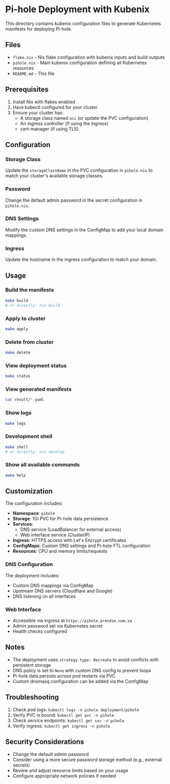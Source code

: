 # Pi-hole Deployment with Kubenix

This directory contains kubenix configuration files to generate Kubernetes manifests for deploying Pi-hole.

## Files

- `flake.nix` - Nix flake configuration with kubenix inputs and build outputs
- `pihole.nix` - Main kubenix configuration defining all Kubernetes resources
- `README.md` - This file

## Prerequisites

1. Install Nix with flakes enabled
2. Have kubectl configured for your cluster
3. Ensure your cluster has:
   - A storage class named `oci` (or update the PVC configuration)
   - An ingress controller (if using the ingress)
   - cert-manager (if using TLS)

## Configuration

### Storage Class
Update the `storageClassName` in the PVC configuration in `pihole.nix` to match your cluster's available storage classes.

### Password
Change the default admin password in the secret configuration in `pihole.nix`.

### DNS Settings
Modify the custom DNS settings in the ConfigMap to add your local domain mappings.

### Ingress
Update the hostname in the ingress configuration to match your domain.

## Usage

### Build the manifests
```bash
make build
# or directly: nix build
```

### Apply to cluster
```bash
make apply
```

### Delete from cluster
```bash
make delete
```

### View deployment status
```bash
make status
```

### View generated manifests
```bash
cat result/*.yaml
```

### Show logs
```bash
make logs
```

### Development shell
```bash
make shell
# or directly: nix develop
```

### Show all available commands
```bash
make help
```

## Customization

The configuration includes:

- **Namespace**: `pihole`
- **Storage**: 1Gi PVC for Pi-hole data persistence
- **Services**: 
  - DNS service (LoadBalancer for external access)
  - Web interface service (ClusterIP)
- **Ingress**: HTTPS access with Let's Encrypt certificates
- **ConfigMaps**: Custom DNS settings and Pi-hole FTL configuration
- **Resources**: CPU and memory limits/requests

### DNS Configuration

The deployment includes:
- Custom DNS mappings via ConfigMap
- Upstream DNS servers (Cloudflare and Google)
- DNS listening on all interfaces

### Web Interface

- Accessible via ingress at `https://pihole.arendse.nom.za`
- Admin password set via Kubernetes secret
- Health checks configured

## Notes

- The deployment uses `strategy.type: Recreate` to avoid conflicts with persistent storage
- DNS policy is set to `None` with custom DNS config to prevent loops
- Pi-hole data persists across pod restarts via PVC
- Custom dnsmasq configuration can be added via the ConfigMap

## Troubleshooting

1. Check pod logs: `kubectl logs -n pihole deployment/pihole`
2. Verify PVC is bound: `kubectl get pvc -n pihole`
3. Check service endpoints: `kubectl get svc -n pihole`
4. Verify ingress: `kubectl get ingress -n pihole`

## Security Considerations

- Change the default admin password
- Consider using a more secure password storage method (e.g., external secrets)
- Review and adjust resource limits based on your usage
- Configure appropriate network policies if needed